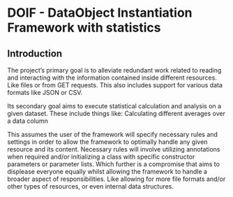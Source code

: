 # DOIF - DataObject Instantiation Framework with statistics

## Introduction
The project’s primary goal is to alleviate redundant work related to reading and interacting
with the information contained inside different resources. Like files or from GET requests.
This also includes support for various data formats like JSON or CSV.

Its secondary goal aims to execute statistical calculation and analysis on a given dataset.
These include things like:
Calculating different averages over a data column

This assumes the user of the framework will specify necessary rules and settings in order
to allow the framework to optimally handle any given resource and its content.
Necessary rules will involve utilizing annotations when required and/or initializing a
class with specific constructor parameters or parameter lists. Which further is a compromise that aims
to displease everyone equally whilst allowing the framework to handle a broader aspect of responsibilities.
Like allowing for more file formats and/or other types of resources, or even internal data structures.
